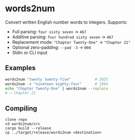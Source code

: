 # words2num

Convert written English number words to integers. Supports:

- Full parsing: `four sixty seven` → `467`
- Additive parsing: `four hundred sixty seven` → `467`
- Replacement mode: `"Chapter Twenty-One"` → `"Chapter 21"`
- Optional zero-padding: `--pad -3` → `004`
- Stdin or CLI input

## Examples

```bash
words2num "twenty twenty-five"           # 2025
words2num -4 "nineteen eighty-four"      # 1984
echo "Chapter Twenty-One" | words2num --replace
# → Chapter 21
```

## Compiling
```
clone repo
cd words2num/src
cargo build --release
cp ../target/release/words2num <destination>
```
